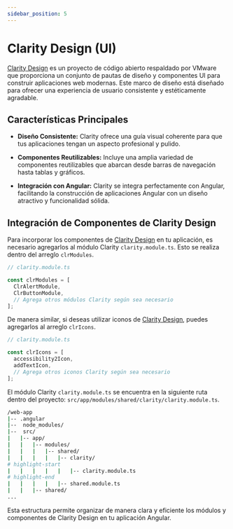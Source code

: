 ```yaml
---
sidebar_position: 5
---
```


# Clarity Design (UI)

[Clarity Design](https://clarity.design/) es un proyecto de código abierto respaldado por VMware que proporciona un conjunto de pautas de diseño y componentes UI para construir aplicaciones web modernas. Este marco de diseño está diseñado para ofrecer una experiencia de usuario consistente y estéticamente agradable.

## Características Principales

- **Diseño Consistente:** Clarity ofrece una guía visual coherente para que tus aplicaciones tengan un aspecto profesional y pulido.

- **Componentes Reutilizables:** Incluye una amplia variedad de componentes reutilizables que abarcan desde barras de navegación hasta tablas y gráficos.

- **Integración con Angular:** Clarity se integra perfectamente con Angular, facilitando la construcción de aplicaciones Angular con un diseño atractivo y funcionalidad sólida.

## Integración de Componentes de Clarity Design

Para incorporar los componentes de [Clarity Design](https://clarity.design/) en tu aplicación, es necesario agregarlos al módulo Clarity `clarity.module.ts`. Esto se realiza dentro del arreglo `clrModules`.

```typescript
// clarity.module.ts

const clrModules = [
  ClrAlertModule,
  ClrButtonModule,
  // Agrega otros módulos Clarity según sea necesario
];
```

De manera similar, si deseas utilizar iconos de [Clarity Design](https://core.clarity.design/foundation/icons/shapes/), puedes agregarlos al arreglo `clrIcons`.

```typescript
// clarity.module.ts

const clrIcons = [
  accessibility2Icon,
  addTextIcon,
  // Agrega otros iconos Clarity según sea necesario
];
```

El módulo Clarity `clarity.module.ts` se encuentra en la siguiente ruta dentro del proyecto: `src/app/modules/shared/clarity/clarity.module.ts`.

```bash
/web-app
|-- .angular
|--  node_modules/
|--  src/
|   |-- app/
|   |   |-- modules/
|   |   |   |-- shared/
|   |   |   |   |-- clarity/
# highlight-start
|   |   |   |   |   |-- clarity.module.ts
# highlight-end
|   |   |   |   |-- shared.module.ts
|   |   |-- shared/
...
```

Esta estructura permite organizar de manera clara y eficiente los módulos y componentes de Clarity Design en tu aplicación Angular.